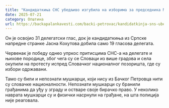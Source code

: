 ```yaml
---
title: "Кандидаткиња СНС убедљиво изгубила на изборима за председника Матице словачке"
date: 2025-07-21
category: Општина
url: https://backapalankavesti.com/backi-petrovac/kandidatkinja-sns-ubedljivo-izgubila-na-izborima-za-predsednika-matice-slovacke/
---
```


Он је освојио 31 делегатски глас, док је кандидаткиња из Српске напредне странке Јасна Кохутова добила само 19 гласова делегата.

Червенак је победу однео упркос притисцима СНС-а на делегате и њихове породице, због чега су се Словаци из више градова и села окупили на протесту испред Словачког националног позоришта, где су избори одржавани.

Тамо су били и непознати мушкарци, који нису из Бачког Петровца нити су словачке националности. Непознати мушкарци су бранили грађанима да уђу у зграду и остваре своје бирачко право. У неколико наврата мушкарци су и физички насрнули на грађане, на шта полиција није реаговала.
